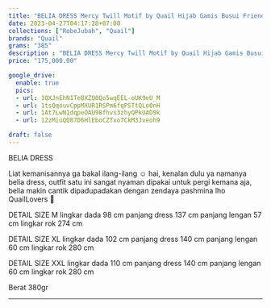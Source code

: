 ```yaml
---
title: "BELIA DRESS Mercy Twill Motif by Quail Hijab Gamis Busui Friendly"
date: 2023-04-27T04:17:28+07:00
collections: ["RobeJubah", "Quail"]
brands: "Quail"
grams: "385"
description : "BELIA DRESS Mercy Twill Motif by Quail Hijab Gamis Busui Friendly"
price: "175,000.00"

google_drive:
  enable: true
  pics:
  - url: 1QXJnEhN1TeBXZQ0Qo5wqEEL-oUK9eU_M
  - url: 1tsQqouvCppMXUR1RSPm6fqPSTtQLo0nH
  - url: 1At7LwN1dqpeOAU98fhvs3zhyQPkUAD9k
  - url: 12zMiuQQ87D6HlEboCZTxo7CkM3Jveoh9

draft: false
---
```


BELIA DRESS  

Liat kemanisannya ga bakal ilang-ilang ☺️ hai, kenalan dulu ya namanya belia dress, outfit satu ini sangat nyaman dipakai untuk pergi kemana aja, belia makin cantik dipadupadakan dengan zendaya pashmina lho QuailLovers 🥰

DETAIL SIZE M
lingkar dada 98 cm
panjang dress 137 cm
panjang lengan 57  cm
lingkar rok 274  cm

DETAIL SIZE XL
lingkar dada 102 cm
panjang dress 140 cm
panjang lengan 60  cm
lingkar rok 280  cm

DETAIL SIZE XXL
lingkar dada 110 cm
panjang dress 140 cm
panjang lengan 60  cm
lingkar rok 280  cm

Berat 380gr

---    
 
